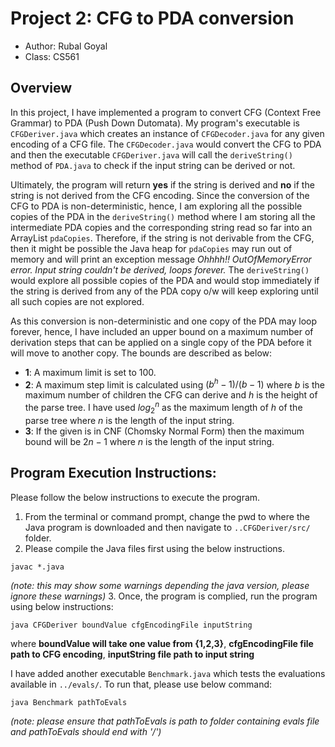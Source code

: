# Project 2: CFG to PDA conversion

* Author: Rubal Goyal
* Class: CS561

## Overview

In this project, I have implemented a program to convert CFG (Context Free Grammar) to PDA (Push Down Dutomata). My program's executable is `CFGDeriver.java` which creates an instance of `CFGDecoder.java` for any given encoding of a CFG file. The `CFGDecoder.java` would convert the CFG to PDA and then the executable `CFGDeriver.java` will call the `deriveString()` method of `PDA.java` to check if the input string can be derived or not.

Ultimately, the program will return __yes__ if the string is derived and __no__ if the string is not derived from the CFG encoding. Since the conversion of the CFG to PDA is non-deterministic, hence, I am exploring all the possible copies of the PDA in the `deriveString()` method where I am storing all the intermediate PDA copies and the corresponding string read so far into an ArrayList `pdaCopies`. Therefore, if the string is not derivable from the CFG, then it might be possible the Java heap for `pdaCopies` may run out of memory and will print an exception message _Ohhhh!! OutOfMemoryError error. Input string couldn't be derived, loops forever._ The `deriveString()` would explore all possible copies of the PDA and would stop immediately if the string is derived from any of the PDA copy o/w will keep exploring until all such copies are not explored.

As this conversion is non-deterministic and one copy of the PDA may loop forever, hence, I have included an upper bound on a maximum number of derivation steps that can be applied on a single copy of the PDA before it will move to another copy. The bounds are described as below:
  - **1**: A maximum limit is set to 100.
  - **2**: A maximum step limit is calculated using $(b^h - 1)/(b-1)$ where $b$ is the maximum number of children the CFG can derive and $h$ is the height of the parse tree. I have used $log_{2}^n$ as the maximum length of $h$ of the parse tree where $n$ is the length of the input string.
  - **3**: If the given is in CNF (Chomsky Normal Form) then the maximum bound will be $2n-1$ where $n$ is the length of the input string.

## Program Execution Instructions:
Please follow the below instructions to execute the program. 

1. From the terminal or command prompt, change the pwd to where the Java program is downloaded and then navigate to `..CFGDeriver/src/` folder.
2. Please compile the Java files first using the below instructions.
```
javac *.java
```
_(note: this may show some warnings depending the java version, please ignore these warnings)_
3. Once, the program is complied, run the program using below instructions:
```
java CFGDeriver boundValue cfgEncodingFile inputString
```
where __boundValue will take one value from {1,2,3}__, __cfgEncodingFile file path to CFG encoding__, __inputString file path to input string__

I have added another executable `Benchmark.java` which tests the evaluations available in `../evals/`. To run that, please use below command:
```
java Benchmark pathToEvals
```
_(note: please ensure that pathToEvals is path to folder containing evals file and pathToEvals should end with '/')_
